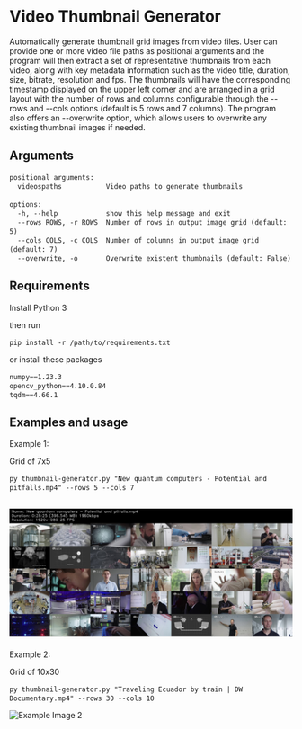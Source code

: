 # Video Thumbnail Generator

Automatically generate thumbnail grid images from video files. 
User can provide one or more video file paths as positional arguments and the program will then extract a set of representative thumbnails from each video, 
along with key metadata information such as the video title, duration, size, bitrate, resolution and fps. 
The thumbnails will have the corresponding timestamp displayed on the upper left corner and are arranged in a grid layout with the number of rows and columns configurable through the --rows and --cols options (default is 5 rows and 7 columns). 
The program also offers an --overwrite option, which allows users to overwrite any existing thumbnail images if needed. 


## Arguments
```
positional arguments:
  videospaths           Video paths to generate thumbnails

options:
  -h, --help            show this help message and exit
  --rows ROWS, -r ROWS  Number of rows in output image grid (default: 5)
  --cols COLS, -c COLS  Number of columns in output image grid (default: 7)
  --overwrite, -o       Overwrite existent thumbnails (default: False)
```
## Requirements

Install Python 3

then run 
```
pip install -r /path/to/requirements.txt
```
or install these packages
```
numpy==1.23.3
opencv_python==4.10.0.84
tqdm==4.66.1
```

## Examples and usage

Example 1: 

Grid of 7x5

```
py thumbnail-generator.py "New quantum computers - Potential and pitfalls.mp4" --rows 5 --cols 7
```
![Example Image 1](https://github.com/leandroesposito/thumbnail-generator/blob/main/examples/New%20quantum%20computers%20-%20Potential%20and%20pitfalls_snapshot.jpg "Example Image 1")
---

Example 2: 

Grid of 10x30

```
py thumbnail-generator.py "Traveling Ecuador by train | DW Documentary.mp4" --rows 30 --cols 10
```
![Example Image 2](https://github.com/leandroesposito/thumbnail-generator/blob/main/examples/Traveling%20Ecuador%20by%20train%20%EF%BD%9C%20DW%20Documentary_snapshot.jpg "Example Image 2")
